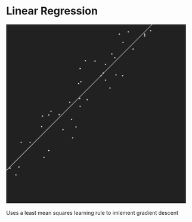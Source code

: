 # Linear Regression

![Regression](readme.png)

Uses a least mean squares learning rule to imlement gradient descent